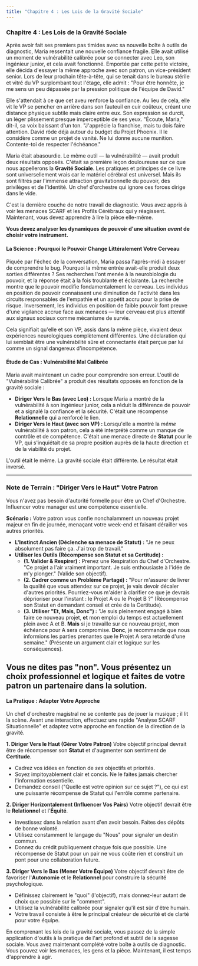 ```yaml
---
title: "Chapitre 4 : Les Lois de la Gravité Sociale"
---
```

### **Chapitre 4 : Les Lois de la Gravité Sociale**

Après avoir fait ses premiers pas timides avec sa nouvelle boîte à outils de diagnostic, Maria ressentait une nouvelle confiance fragile. Elle avait utilisé un moment de vulnérabilité calibrée pour se connecter avec Leo, son ingénieur junior, et cela avait fonctionné. Emportée par cette petite victoire, elle décida d'essayer la même approche avec son patron, un vice-président senior. Lors de leur prochain tête-à-tête, qui se tenait dans le bureau stérile et vitré du VP surplombant tout l'étage, elle admit : "Pour être honnête, je me sens un peu dépassée par la pression politique de l'équipe de David."

Elle s'attendait à ce que cet aveu renforce la confiance. Au lieu de cela, elle vit le VP se pencher en arrière dans son fauteuil en cuir coûteux, créant une distance physique subtile mais claire entre eux. Son expression se durcit, un léger plissement presque imperceptible de ses yeux. "Écoute, Maria," dit-il, sa voix baissant d'un ton. "J'apprécie la franchise, mais tu dois faire attention. David rôde déjà autour du budget du Projet Phoenix. Il le considère comme un projet de vanité. Ne lui donne aucune munition. Contente-toi de respecter l'échéance."

Maria était abasourdie. Le même outil — la vulnérabilité — avait produit deux résultats opposés. C'était sa première leçon douloureuse sur ce que nous appellerons la **Gravité Sociale**. Les pratiques et principes de ce livre sont universellement vrais car le matériel cérébral est universel. Mais ils sont filtrés par l'immense attraction gravitationnelle du pouvoir, des privilèges et de l'identité. Un chef d'orchestre qui ignore ces forces dirige dans le vide.

C'est la dernière couche de notre travail de diagnostic. Vous avez appris à voir les menaces SCARF et les Profils Cérébraux qui y réagissent. Maintenant, vous devez apprendre à lire la pièce elle-même.

**Vous devez analyser les dynamiques de pouvoir d'une situation *avant* de choisir votre instrument.**

#### **La Science : Pourquoi le Pouvoir Change Littéralement Votre Cerveau**

Piquée par l'échec de la conversation, Maria passa l'après-midi à essayer de comprendre le bug. Pourquoi la même entrée avait-elle produit deux sorties différentes ? Ses recherches l'ont menée à la neurobiologie du pouvoir, et la réponse était à la fois troublante et éclairante. La recherche montre que le pouvoir modifie fondamentalement le cerveau. Les individus en position de pouvoir connaissent une diminution de l'activité dans les circuits responsables de l'empathie et un appétit accru pour la prise de risque. Inversement, les individus en position de faible pouvoir font preuve d'une vigilance accrue face aux menaces — leur cerveau est plus attentif aux signaux sociaux comme mécanisme de survie.

Cela signifiait qu'elle et son VP, assis dans la même pièce, vivaient deux expériences neurologiques complètement différentes. Une déclaration qui lui semblait être une vulnérabilité sûre et connectante était perçue par lui comme un signal dangereux d'incompétence.

#### **Étude de Cas : Vulnérabilité Mal Calibrée**
Maria avait maintenant un cadre pour comprendre son erreur. L'outil de "Vulnérabilité Calibrée" a produit des résultats opposés en fonction de la gravité sociale :
*   **Diriger Vers le Bas (avec Leo) :** Lorsque Maria a montré de la vulnérabilité à son ingénieur junior, cela a réduit la différence de pouvoir et a signalé la confiance et la sécurité. C'était une récompense **Relationnelle** qui a renforcé le lien.
*   **Diriger Vers le Haut (avec son VP) :** Lorsqu'elle a montré la *même* vulnérabilité à son patron, cela a été interprété comme un manque de contrôle et de compétence. C'était une menace directe de **Statut** pour le VP, qui s'inquiétait de sa propre position auprès de la haute direction et de la viabilité du projet.

L'outil était le même. La gravité sociale était différente. Le résultat était inversé.

---
### **Note de Terrain : "Diriger Vers le Haut" Votre Patron**

Vous n'avez pas besoin d'autorité formelle pour être un Chef d'Orchestre. Influencer votre manager est une compétence essentielle.

**Scénario :** Votre patron vous confie nonchalamment un nouveau projet majeur en fin de journée, menaçant votre week-end et faisant dérailler vos autres priorités.

*   **L'Instinct Ancien (Déclenche sa menace de Statut) :** "Je ne peux absolument pas faire ça. J'ai trop de travail."
*   **Utiliser les Outils (Récompense son Statut et sa Certitude) :**
    *   **(1. Valider & Respirer) :** Prenez une Respiration du Chef d'Orchestre. "Ce projet a l'air vraiment important. Je suis enthousiaste à l'idée de m'y plonger." (Valide son objectif).
    *   **(2. Cadrer comme un Problème Partagé) :** "Pour m'assurer de livrer la qualité que vous attendez sur ce projet, je vais devoir décaler d'autres priorités. Pourriez-vous m'aider à clarifier ce que je devrais déprioriser pour l'instant : le Projet A ou le Projet B ?" (Récompense son Statut en demandant conseil et crée de la Certitude).
    *   **(3. Utiliser "Et, Mais, Donc") :** "Je suis pleinement engagé à bien faire ce nouveau projet, **et** mon emploi du temps est actuellement plein avec A et B. **Mais** si je travaille sur ce nouveau projet, mon échéance pour A sera compromise. **Donc**, je recommande que nous informions les parties prenantes que le Projet A sera retardé d'une semaine." (Présente un argument clair et logique sur les conséquences).

Vous ne dites pas "non". Vous présentez un choix professionnel et logique et faites de votre patron un partenaire dans la solution.
---

#### **La Pratique : Adapter Votre Approche**
Un chef d'orchestre magistral ne se contente pas de jouer la musique ; il lit la scène. Avant une interaction, effectuez une rapide "Analyse SCARF Situationnelle" et adaptez votre approche en fonction de la direction de la gravité.

**1. Diriger Vers le Haut (Gérer Votre Patron)**
Votre objectif principal devrait être de récompenser son **Statut** et d'augmenter son sentiment de **Certitude**.
*   Cadrez vos idées en fonction de *ses* objectifs et priorités.
*   Soyez impitoyablement clair et concis. Ne le faites jamais chercher l'information essentielle.
*   Demandez conseil ("Quelle est votre opinion sur ce sujet ?"), ce qui est une puissante récompense de Statut qui l'enrôle comme partenaire.

**2. Diriger Horizontalement (Influencer Vos Pairs)**
Votre objectif devrait être le **Relationnel** et l'**Équité**.
*   Investissez dans la relation avant d'en avoir besoin. Faites des dépôts de bonne volonté.
*   Utilisez constamment le langage du "Nous" pour signaler un destin commun.
*   Donnez du crédit publiquement chaque fois que possible. Une récompense de Statut pour un pair ne vous coûte rien et construit un pont pour une collaboration future.

**3. Diriger Vers le Bas (Mener Votre Équipe)**
Votre objectif devrait être de favoriser l'**Autonomie** et le **Relationnel** pour construire la sécurité psychologique.
*   Définissez clairement le "quoi" (l'objectif), mais donnez-leur autant de choix que possible sur le "comment".
*   Utilisez la vulnérabilité calibrée pour signaler qu'il est sûr d'être humain.
*   Votre travail consiste à être le principal créateur de sécurité et de clarté pour votre équipe.

En comprenant les lois de la gravité sociale, vous passez de la simple application d'outils à la pratique de l'art profond et subtil de la sagesse sociale. Vous avez maintenant complété votre boîte à outils de diagnostic. Vous pouvez voir les menaces, les gens et la pièce. Maintenant, il est temps d'apprendre à agir.
      